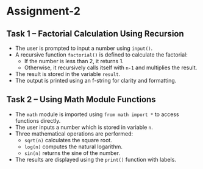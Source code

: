 # Assignment-2
## Task 1 – Factorial Calculation Using Recursion
* The user is prompted to input a number using `input()`.
* A recursive function `factorial()` is defined to calculate the factorial:
  - If the number is less than 2, it returns 1.
  - Otherwise, it recursively calls itself with `n-1` and multiplies the result.
* The result is stored in the variable `result`.
* The output is printed using an f-string for clarity and formatting.

## Task 2 – Using Math Module Functions
* The `math` module is imported using `from math import *` to access functions directly.
* The user inputs a number which is stored in variable `n`.
* Three mathematical operations are performed:
  - `sqrt(n)` calculates the square root.
  - `log(n)` computes the natural logarithm.
  - `sin(n)` returns the sine of the number.
* The results are displayed using the `print()` function with labels.